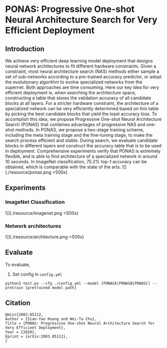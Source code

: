 # PONAS: Progressive One-shot Neural Architecture Search for Very Efficient Deployment
## Introduction
We achieve very efficient deep learning model deployment that designs neural network architectures to fit different hardware constraints. Given a constraint, most neural architecture search (NAS) methods either sample a set of sub-networks according to a pre-trained accuracy predictor, or adopt the evolutionary algorithm to evolve specialized networks from the supernet. Both approaches are time consuming. Here our key idea for very efficient deployment is, when searching the architecture space, constructing a table that stores the validation accuracy of all candidate blocks at all layers. For a stricter hardware constraint, the architecture of a specialized network can be very efficiently determined based on this table by picking the best candidate blocks that yield the least accuracy loss. To accomplish this idea, we propose Progressive One-shot Neural Architecture Search (PONAS) that combines advantages of progressive NAS and one-shot methods. In PONAS, we propose a two-stage training scheme, including the meta training stage and the fine-tuning stage, to make the search process efficient and stable. During search, we evaluate candidate blocks in different layers and construct the accuracy table that is to be used in deployment. Comprehensive experiments verify that PONAS is extremely flexible, and is able to find architecture of a specialized network in around 10 seconds. In ImageNet classification, 75.2% top-1 accuracy can be obtained, which is comparable with the state of the arts.
![](./resource/ponas.png =500x)

## Experiments
### ImageNet Classification
![](./resource/imagenet.png =500x)
### Network architectures
![](./resource/architecture.png =500x)

## Evaluate
To evaluate,
1. Set config in `config.yml`
```
python3 test.py --cfg ./config.yml --model [PONASA|PONASB|PONASC] --pretrain [pretrained model path]
```

## Citation
```
@misc{2003.05112,
Author = {Sian-Yao Huang and Wei-Ta Chu},
Title = {PONAS: Progressive One-shot Neural Architecture Search for Very Efficient Deployment},
Year = {2020},
Eprint = {arXiv:2003.05112},
}
```
